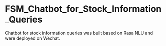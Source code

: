 # FSM_Chatbot_for_Stock_Information_Queries
Chatbot for stock information queries was built based on Rasa NLU and were deployed on Wechat.

